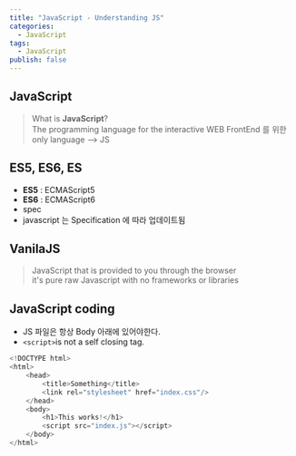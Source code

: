 ```yaml
---
title: "JavaScript - Understanding JS"
categories:
  - JavaScript
tags:
  - JavaScript
publish: false
---
```


## JavaScript
> What is **JavaScript**?  
> The programming language for the interactive WEB
> FrontEnd 를 위한 only language --> JS


## ES5, ES6, ES
- **ES5** : ECMAScript5
- **ES6** : ECMAScript6
- spec
- javascript 는 Specification 에 따라 업데이트됨


## VanilaJS
> JavaScript that is provided to you through the browser  
> it's pure raw Javascript with no frameworks or libraries

## JavaScript coding
- JS 파일은 항상 Body 아래에 있어야한다.
- `<script>`is not a self closing tag.

```js
<!DOCTYPE html>
<html>
    <head>
        <title>Something</title>
        <link rel="stylesheet" href="index.css"/>
    </head>
    <body>
        <h1>This works!</h1>
        <script src="index.js"></script>
    </body>
</html>
```

